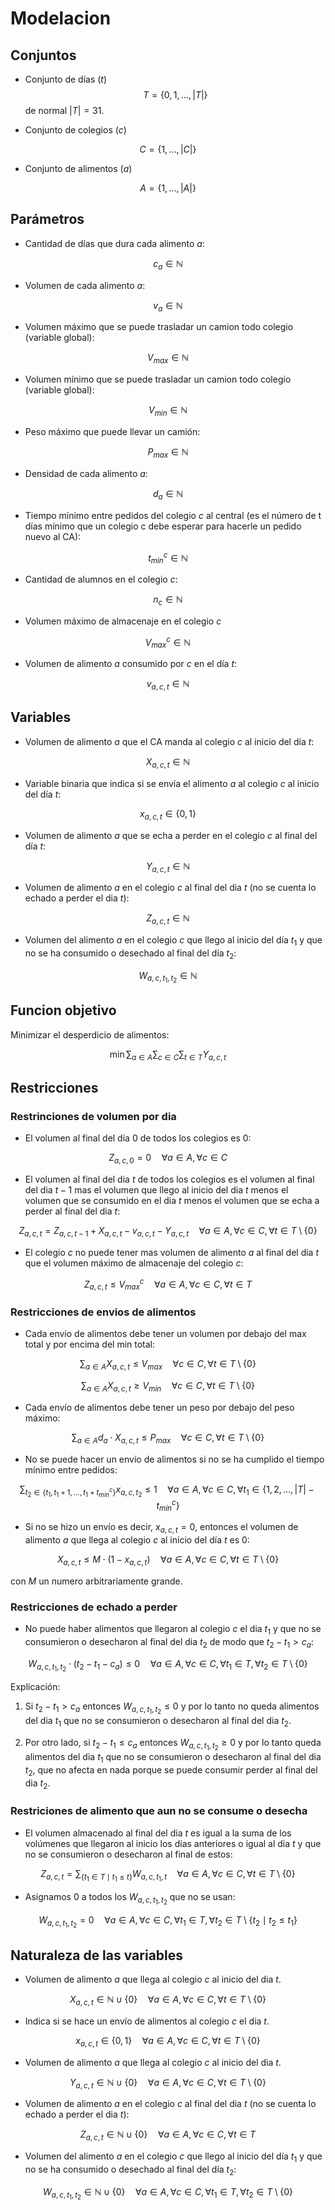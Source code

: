 # Modelacion

## Conjuntos

- Conjunto de días ($t$)
$$
T = \{0, 1,\ldots,|T|\}
$$
de normal $|T|=31$.

- Conjunto de colegios ($c$)

$$
C =  \{1,\ldots,|C|\}
$$

- Conjunto de alimentos ($a$)

$$
A = \{1,\ldots,|A|\}
$$

## Parámetros

- Cantidad de días que dura cada alimento $a$:

$$
c_a \in \mathbb{N}
$$

- Volumen de cada alimento $a$:

$$
v_a \in \mathbb{N}
$$

- Volumen máximo que se puede trasladar un camion todo colegio (variable global):

$$
V_{max} \in \mathbb{N}
$$

- Volumen mínimo que se puede trasladar un camion todo colegio (variable global):

$$
V_{min} \in \mathbb{N}
$$

- Peso máximo que puede llevar un camión:

$$
P_{max} \in \mathbb{N}
$$

- Densidad de cada alimento $a$:

$$
d_a \in \mathbb{N}
$$

- Tiempo mínimo entre pedidos del colegio $c$ al central (es el número de t días mínimo que un colegio c debe esperar para hacerle un pedido nuevo al CA):

$$
t^c_{min} \in \mathbb{N}
$$

- Cantidad de alumnos en el colegio $c$:

$$
n_c \in \mathbb{N}
$$

- Volumen máximo de almacenaje en el colegio $c$

$$
V_{max}^c \in \mathbb{N}
$$

- Volumen de alimento $a$ consumido por $c$ en el día $t$:

$$
v_{a,c,t} \in \mathbb{N}
$$

## Variables

- Volumen de alimento $a$ que el CA manda al colegio $c$ al inicio del día $t$:

$$
X_{a,c,t} \in \mathbb{N}
$$

- Variable binaria que indica si se envía el alimento $a$ al colegio $c$ al inicio del día $t$:

$$
x_{a,c,t} \in \{0,1\}
$$

- Volumen de alimento $a$ que se echa a perder en el colegio $c$ al final del día $t$:

$$
Y_{a,c,t} \in \mathbb{N}
$$

- Volumen de alimento $a$ en el colegio $c$ al final del dia $t$ (no se cuenta lo echado a perder el dia $t$):

$$
Z_{a,c,t} \in \mathbb{N}
$$

- Volumen del alimento $a$ en el colegio $c$ que llego al inicio del día $t_1$ y que no se ha consumido o desechado al final del día $t_2$:

$$
W_{a,c,t_1,t_2} \in \mathbb{N}
$$

## Funcion objetivo

Minimizar el desperdicio de alimentos:

$$
\min \sum_{a \in A} \sum_{c \in C} \sum_{t \in T} Y_{a,c,t}
$$

## Restricciones

### Restrinciones de volumen por dia

- El volumen al final del dia $0$ de todos los colegios es $0$:

$$
Z_{a,c,0} = 0 \quad \forall a \in A, \forall c \in C
$$

- El volumen al final del dia $t$ de todos los colegios es el volumen al final del dia $t-1$ mas el volumen que llego al inicio del dia $t$ menos el volumen que se consumido en el dia $t$ menos el volumen que se echa a perder al final del dia $t$:

$$
Z_{a,c,t} = Z_{a,c,t-1} + X_{a,c,t} - v_{a,c,t} - Y_{a,c,t} \quad \forall a \in A, \forall c \in C, \forall t \in T \setminus \{0\}
$$

- El colegio $c$ no puede tener mas volumen de alimento $a$ al final del dia $t$ que el volumen máximo de almacenaje del colegio $c$:

$$
Z_{a,c,t} \leq V_{max}^c \quad \forall a \in A, \forall c \in C, \forall t \in T
$$

### Restricciones de envios de alimentos

- Cada envío de alimentos debe tener un volumen por debajo del max total y por encima del min total:

$$
\sum_{a \in A} X_{a,c,t} \leq V_{max} \quad \forall c \in C, \forall t \in T \setminus \{0\}
$$

$$
\sum_{a \in A} X_{a,c,t} \geq V_{min} \quad \forall c \in C, \forall t \in T \setminus \{0\}
$$

- Cada envío de alimentos debe tener un peso por debajo del peso máximo:

$$
\sum_{a \in A} d_a \cdot X_{a,c,t} \leq P_{max} \quad \forall c \in C, \forall t \in T \setminus \{0\}
$$

- No se puede hacer un envío de alimentos si no se ha cumplido el tiempo mínimo entre pedidos:

$$
\sum_{t_2 \in \{t_1, t_1+1, \ldots, t_1+t^c_{min}\}} x_{a,c,t_2} \leq 1 \quad \forall a \in A, \forall c \in C, \forall t_1 \in \{1, 2, \ldots, |T|-t^c_{min}\}
$$

- Si no se hizo un envío es decir, $x_{a,c,t} = 0$, entonces el volumen de alimento $a$ que llega al colegio $c$ al inicio del día $t$ es $0$:

$$
X_{a,c,t} \leq M \cdot (1 - x_{a,c,t}) \quad \forall a \in A, \forall c \in C, \forall t \in T \setminus \{0\}
$$

con $M$ un numero arbitrariamente grande.

### Restricciones de echado a perder

- No puede haber alimentos que llegaron al colegio $c$ el dia $t_1$ y que no se consumieron o desecharon al final del dia $t_2$ de modo que $t_2 - t_1 > c_a$:

$$
W_{a,c,t_1,t_2} \cdot (t_2 - t_1 - c_a) \leq 0 \quad \forall a \in A, \forall c \in C, \forall t_1 \in T, \forall t_2 \in T \setminus \{0\}
$$

Explicación:

1. Si $t_2 - t_1 > c_a$ entonces $W_{a,c,t_1,t_2} \leq 0$ y por lo tanto no queda alimentos del dia $t_1$ que no se consumieron o desecharon al final del dia $t_2$.

2. Por otro lado, si $t_2 - t_1 \leq c_a$ entonces $W_{a,c,t_1,t_2} \geq 0$ y por lo tanto queda alimentos del dia $t_1$ que no se consumieron o desecharon al final del dia $t_2$, que no afecta en nada porque se puede consumir perder al final del dia $t_2$.

### Restriciones de alimento que aun no se consume o desecha

- El volumen almacenado al final del dia $t$ es igual a la suma de los volúmenes que llegaron al inicio los días anteriores o igual al dia $t$ y que no se consumieron o desecharon al final de estos:

$$
Z_{a,c,t} = \sum_{ \{ t_1 \in T \mid t_1 \leq t \} } W_{a,c,t_1,t} \quad \forall a \in A, \forall c \in C, \forall t \in T \setminus \{0\}
$$

- Asignamos $0$ a todos los $W_{a,c,t_1,t_2}$ que no se usan:

$$
W_{a,c,t_1,t_2} = 0 \quad \forall a \in A, \forall c \in C, \forall t_1 \in T, \forall t_2 \in T \setminus \{ t_2 \mid t_2 \leq t_1 \}
$$

## Naturaleza de las variables

- Volumen de alimento $a$ que llega al colegio $c$ al inicio del dia $t$.

$$
X_{a,c,t} \in \mathbb{N} \cup \{ 0 \} \quad \forall a \in A, \forall c \in C, \forall t \in T \setminus \{0\}
$$

- Indica si se hace un envío de alimentos al colegio $c$ el dia $t$.

$$
x_{a,c,t} \in \{ 0, 1 \} \quad \forall a \in A, \forall c \in C, \forall t \in T \setminus \{0\}
$$

- Volumen de alimento $a$ que llega al colegio $c$ al inicio del dia $t$.

$$
Y_{a,c,t} \in \mathbb{N} \cup \{ 0 \} \quad \forall a \in A, \forall c \in C, \forall t \in T \setminus \{0\}
$$

- Volumen de alimento $a$ en el colegio $c$ al final del dia $t$ (no se cuenta lo echado a perder el dia $t$):

$$
Z_{a,c,t} \in \mathbb{N} \cup \{ 0 \} \quad \forall a \in A, \forall c \in C, \forall t \in T
$$

- Volumen del alimento $a$ en el colegio $c$ que llego al inicio del día $t_1$ y que no se ha consumido o desechado al final del día $t_2$:

$$
W_{a,c,t_1,t_2} \in \mathbb{N} \cup \{ 0 \} \quad \forall a \in A, \forall c \in C, \forall t_1 \in T, \forall t_2 \in T \setminus \{0\}
$$
